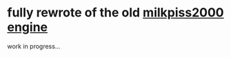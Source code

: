 # fully rewrote of the old [milkpiss2000 engine](https://github.com/maitag/milkpiss)  

work in progress...

